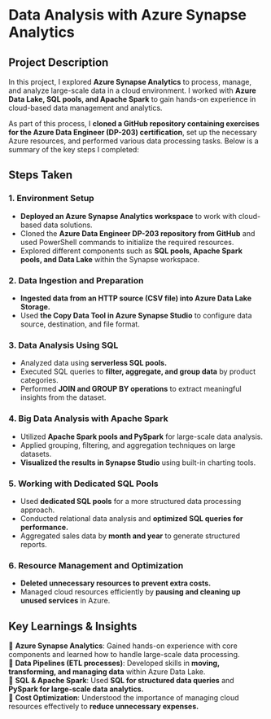 # **Data Analysis with Azure Synapse Analytics**  

## **Project Description**  
In this project, I explored **Azure Synapse Analytics** to process, manage, and analyze large-scale data in a cloud environment. I worked with **Azure Data Lake, SQL pools, and Apache Spark** to gain hands-on experience in cloud-based data management and analytics.  

As part of this process, I **cloned a GitHub repository containing exercises for the Azure Data Engineer (DP-203) certification**, set up the necessary Azure resources, and performed various data processing tasks. Below is a summary of the key steps I completed:  

## **Steps Taken**  

### **1. Environment Setup**  
- **Deployed an Azure Synapse Analytics workspace** to work with cloud-based data solutions.  
- Cloned the **Azure Data Engineer DP-203 repository from GitHub** and used PowerShell commands to initialize the required resources.  
- Explored different components such as **SQL pools, Apache Spark pools, and Data Lake** within the Synapse workspace.  

### **2. Data Ingestion and Preparation**  
- **Ingested data from an HTTP source (CSV file) into Azure Data Lake Storage.**  
- Used **the Copy Data Tool in Azure Synapse Studio** to configure data source, destination, and file format.  

### **3. Data Analysis Using SQL**  
- Analyzed data using **serverless SQL pools.**  
- Executed SQL queries to **filter, aggregate, and group data** by product categories.  
- Performed **JOIN and GROUP BY operations** to extract meaningful insights from the dataset.  

### **4. Big Data Analysis with Apache Spark**  
- Utilized **Apache Spark pools and PySpark** for large-scale data analysis.  
- Applied grouping, filtering, and aggregation techniques on large datasets.  
- **Visualized the results in Synapse Studio** using built-in charting tools.  

### **5. Working with Dedicated SQL Pools**  
- Used **dedicated SQL pools** for a more structured data processing approach.  
- Conducted relational data analysis and **optimized SQL queries for performance.**  
- Aggregated sales data by **month and year** to generate structured reports.  

### **6. Resource Management and Optimization**  
- **Deleted unnecessary resources to prevent extra costs.**  
- Managed cloud resources efficiently by **pausing and cleaning up unused services** in Azure.  

## **Key Learnings & Insights**  
🔹 **Azure Synapse Analytics**: Gained hands-on experience with core components and learned how to handle large-scale data processing.  
🔹 **Data Pipelines (ETL processes)**: Developed skills in **moving, transforming, and managing data** within Azure Data Lake.  
🔹 **SQL & Apache Spark**: Used **SQL for structured data queries** and **PySpark for large-scale data analytics.**  
🔹 **Cost Optimization**: Understood the importance of managing cloud resources effectively to **reduce unnecessary expenses.**  


